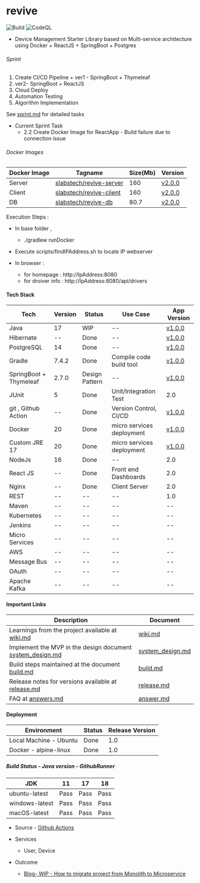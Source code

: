 # revive

![Build](https://github.com/sachinsshetty/revive/actions/workflows/main.yml/badge.svg) ![CodeQL](https://github.com/sachinsshetty/revive/actions/workflows/codeql-analysis.yml/badge.svg)

* Device Management Starter Library based on Multi-service architecture using Docker + ReactJS + SpringBoot + Postgres


###### Sprint

1. Create CI/CD Pipeline + ver1 - SpringBoot + Thymeleaf
2. ver2- SpringBoot + ReactJS
3. Cloud Deploy
4. Automation Testing
5. Algorithm Implementation

  See [sprint.md](https://github.com/sachinsshetty/revive/blob/main/docs/sprint.md) for detailed tasks

  * Current Sprint Task
     * 2.2 Create Docker Image for ReactApp - Build failure due to connection issue

###### Docker Images

| Docker Image | Tagname | Size(Mb) | Version |
|---|---|---|---|
| Server | [slabstech/revive-server](https://hub.docker.com/r/slabstech/revive-server) | 160 | [v2.0.0](https://github.com/sachinsshetty/revive/releases/tag/v2.0.0) |
| Client | [slabstech/revive-client](https://hub.docker.com/r/slabstech/revive-client) | 160 | [v2.0.0](https://github.com/sachinsshetty/revive/releases/tag/v2.0.0) |
| DB | [slabstech/revive-db](https://hub.docker.com/r/slabstech/revive-db) | 80.7 | [v2.0.0](https://github.com/sachinsshetty/revive/releases/tag/v2.0.0) |


Execution Steps :
* In base folder ,
  * ./gradlew runDocker
* Execute scripts/findIPAddress.sh to locate IP webserver

* In browser :
  * for homepage : http://IpAddress:8080
  * for droiver info : http://IpAddress:8080/api/drivers


#### Tech Stack

  |Tech | Version | Status | Use Case | App Version |
  |---|---|---|---|---|
  | Java | 17  | WIP |-- | [v1.0.0](https://github.com/sachinsshetty/revive/releases/tag/v1.0.0) |
  | Hibernate | -- | Done |-- | [v1.0.0](https://github.com/sachinsshetty/revive/releases/tag/v1.0.0) |
  | PostgreSQL | 14 | Done |-- | [v1.0.0](https://github.com/sachinsshetty/revive/releases/tag/v1.0.0) |
  | Gradle | 7.4.2 | Done | Compile code build tool | [v1.0.0](https://github.com/sachinsshetty/revive/releases/tag/v1.0.0) |
  | SpringBoot + Thymeleaf | 2.7.0 | Design Pattern |-- | [v1.0.0](https://github.com/sachinsshetty/revive/releases/tag/v1.0.0) |
  | JUnit | 5 | Done | Unit/Integration Test | 2.0 |
  | git , Github Action | -- | Done | Version Control, CI/CD | [v1.0.0](https://github.com/sachinsshetty/revive/releases/tag/v1.0.0)|
  | Docker | 20 | Done | micro services deployment | [v1.0.0](https://github.com/sachinsshetty/revive/releases/tag/v1.0.0) |
  | Custom JRE 17 | 20 | Done | micro services deployment | [v1.0.0](https://github.com/sachinsshetty/revive/releases/tag/v1.0.0) |
  | NodeJs | 16 | Done |-- | 2.0 |
  | React JS | -- | Done | Front end Dashboards | 2.0 |
  | Nginx | -- | Done | Client Server | 2.0 |
  | REST | -- | -- |-- | 1.0 |
  | Maven | -- | -- |-- |-- |
  | Kubernetes | -- | -- | -- |-- |
  | Jenkins | -- | -- |-- |-- |
  | Micro Services | -- | -- |-- |-- |
  | AWS | -- | -- |-- |-- |
  | Message Bus| -- |-- |-- |-- |
  | OAuth | -- | -- |-- |-- |
  | Apache Kafka | -- | -- |-- |-- |

#### Important Links

| Description | Document |
|---|---|
|Learnings from the project available at [wiki.md](https://github.com/sachinsshetty/revive/blob/main/docs/wiki.md)|[wiki.md](https://github.com/sachinsshetty/revive/blob/main/doc/wiki.md)|
|Implement the MVP in the design document [system_design.md](https://github.com/sachinsshetty/revive/blob/main/docs/system_design.md)|[system_design.md](https://github.com/sachinsshetty/revive/blob/main/doc/system_design.md)|
|Build steps maintained at the document [build.md](https://github.com/sachinsshetty/revive/blob/main/docs/build.md)|[build.md](https://github.com/sachinsshetty/revive/blob/main/doc/build.md)|
|Release notes for versions available at [release.md](https://github.com/sachinsshetty/revive/blob/main/docs/release.md)|[release.md](https://github.com/sachinsshetty/revive/blob/main/doc/release.md)|
|FAQ at [answers.md](https://github.com/sachinsshetty/revive/blob/main/docs/answers.md)|[answer.md](https://github.com/sachinsshetty/revive/blob/main/docs/answers.md)|

#### Deployment

| Environment | Status | Release Version |
|---|---|---|
| Local Machine - Ubuntu | Done | 1.0 |
| Docker - alpine-linux | Done | 1.0 |

##### Build Status - Java version - GithubRunner

| JDK | 11 | 17 | 18 |
|---|---|---|---|
| ubuntu-latest | Pass | Pass | Pass |
| windows-latest | Pass | Pass | Pass |
| macOS-latest | Pass | Pass | Pass |

* Source - [Github Actions](https://github.com/sachinsshetty/revive/actions/workflows/main.yml)

* Services
  * User, Device

* Outcome
  * [Blog- WIP - How to migrate project from Monolith to Microservice](https://slabstech.github.io/blog/monolith-microservice/)
